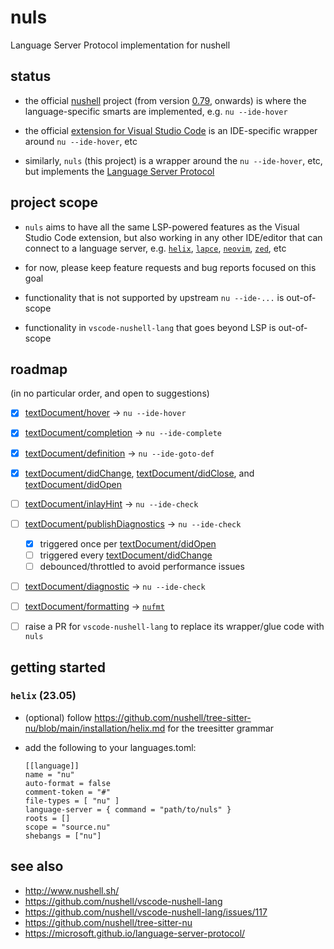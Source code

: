 # nuls

Language Server Protocol implementation for nushell

## status

- the official [nushell](http://www.nushell.sh/) project
  (from version [0.79](https://www.nushell.sh/blog/2023-04-25-nushell_0_79.html), onwards)
  is where the language-specific smarts are implemented,
  e.g. `nu --ide-hover`

- the official [extension for Visual Studio Code](https://github.com/nushell/vscode-nushell-lang)
  is an IDE-specific wrapper around `nu --ide-hover`, etc

- similarly, `nuls` (this project) is a wrapper around the `nu --ide-hover`, etc,
  but implements the [Language Server Protocol](https://microsoft.github.io/language-server-protocol/)

## project scope

- `nuls` aims to have all the same LSP-powered features as the Visual Studio Code extension,
  but also working in any other IDE/editor that can connect to a language server,
  e.g. [`helix`](https://helix-editor.com/), [`lapce`](https://lapce.dev/), [`neovim`](https://neovim.io/), [`zed`](https://zed.dev/), etc

- for now, please keep feature requests and bug reports focused on this goal

- functionality that is not supported by upstream `nu --ide-...` is out-of-scope

- functionality in `vscode-nushell-lang` that goes beyond LSP is out-of-scope

## roadmap

(in no particular order, and open to suggestions)

- [x] [textDocument/hover](https://microsoft.github.io/language-server-protocol/specifications/lsp/3.17/specification/#textDocument_hover) -> `nu --ide-hover`
- [x] [textDocument/completion](https://microsoft.github.io/language-server-protocol/specifications/lsp/3.17/specification/#textDocument_completion) -> `nu --ide-complete`
- [x] [textDocument/definition](https://microsoft.github.io/language-server-protocol/specifications/lsp/3.17/specification/#textDocument_definition) -> `nu --ide-goto-def`
- [x] [textDocument/didChange](https://microsoft.github.io/language-server-protocol/specifications/lsp/3.17/specification/#textDocument_didChange),
      [textDocument/didClose](https://microsoft.github.io/language-server-protocol/specifications/lsp/3.17/specification/#textDocument_didClose),
      and [textDocument/didOpen](https://microsoft.github.io/language-server-protocol/specifications/lsp/3.17/specification/#textDocument_didOpen)
- [ ] [textDocument/inlayHint](https://microsoft.github.io/language-server-protocol/specifications/lsp/3.17/specification/#textDocument_inlayHint) -> `nu --ide-check`
- [ ] [textDocument/publishDiagnostics](https://microsoft.github.io/language-server-protocol/specifications/lsp/3.17/specification/#textDocument_publishDiagnostics) -> `nu --ide-check`

  - [x] triggered once per [textDocument/didOpen](https://microsoft.github.io/language-server-protocol/specifications/lsp/3.17/specification/#textDocument_synchronization)
  - [ ] triggered every [textDocument/didChange](https://microsoft.github.io/language-server-protocol/specifications/lsp/3.17/specification/#textDocument_didChange)
  - [ ] debounced/throttled to avoid performance issues

- [ ] [textDocument/diagnostic](https://microsoft.github.io/language-server-protocol/specifications/lsp/3.17/specification/#textDocument_pullDiagnostics) -> `nu --ide-check`
- [ ] [textDocument/formatting](https://microsoft.github.io/language-server-protocol/specifications/lsp/3.17/specification/#textDocument_formatting) -> [`nufmt`](https://github.com/nushell/nufmt)
- [ ] raise a PR for `vscode-nushell-lang` to replace its wrapper/glue code with `nuls`

## getting started

### `helix` (23.05)

- (optional) follow https://github.com/nushell/tree-sitter-nu/blob/main/installation/helix.md for the treesitter grammar

- add the following to your languages.toml:

  ```
  [[language]]
  name = "nu"
  auto-format = false
  comment-token = "#"
  file-types = [ "nu" ]
  language-server = { command = "path/to/nuls" }
  roots = []
  scope = "source.nu"
  shebangs = ["nu"]
  ```

## see also

- http://www.nushell.sh/
- https://github.com/nushell/vscode-nushell-lang
- https://github.com/nushell/vscode-nushell-lang/issues/117
- https://github.com/nushell/tree-sitter-nu
- https://microsoft.github.io/language-server-protocol/
